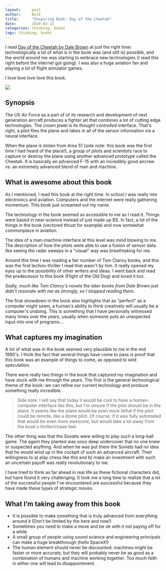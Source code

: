 ```yaml
---
layout:     post
author:     Nick
title:      "Inspiring Book: Day of the Cheetah"
date:       2020-03-15
categories: thinking, books
tags: thinking, books
---
```

I read [Day of the Cheetah by Dale Brown](https://amzn.to/3d22XuD) at just the right time: technologically a lot of what is in the book was (and still is) possible, and the world around me was starting to embrace new technologies (I read this right before the internet got going). I was also a huge aviation fan and playing a *lot* of flight simulator games.

I love love love love this book.

<a href="https://www.amazon.com/Cheetah-Patrick-McLanahan-Dale-Brown/dp/0425120430/ref=as_li_ss_il?crid=2MBKTKIU83BL2&keywords=day+of+the+cheetah+by+dale+brown&qid=1584328642&sprefix=day+of+the+ch,aps,158&sr=8-1&linkCode=li3&tag=nloadholtes0a-20&linkId=fbe661cf74558fefc0f6078908f46090&language=en_US" target="_blank"><img border="0" src="//ws-na.amazon-adsystem.com/widgets/q?_encoding=UTF8&ASIN=0425120430&Format=_SL250_&ID=AsinImage&MarketPlace=US&ServiceVersion=20070822&WS=1&tag=nloadholtes0a-20&language=en_US" ></a><img src="https://ir-na.amazon-adsystem.com/e/ir?t=nloadholtes0a-20&language=en_US&l=li3&o=1&a=0425120430" width="1" height="1" border="0" alt="" style="border:none !important; margin:0px !important;" />

## Synopsis
The US Air Force as a part of of its research and development of next generation aircraft produces a fighter jet that combines a lot of cutting edge technologies. The crown jewel is its *thought controlled* interface. That's right, a pilot flies the plane and takes in all of the sensor information via a neural interface.

When the plane is stolen from Area 51 (side note: this book was the first time I had heard of the place!), a group of pilots and scientists race to capture or destroy the plane using another advanced prototype called the Cheetah. It is basically an advanced F-15 with an incredibly good aircrew vs. an extremely  advanced blend of man and machine.

## What is awesome about this book
As I mentioned, I read this book at the right time. In school I was really into electronics and aviation. Computers and the internet were really gathering momentum. This book just screamed out my name.

The technology in the book seemed so accessible to me as I read it. Things were based in near-science instead of just made up BS. In fact, a lot of the things in the book (vectored thrust for example) and now somewhat commonplace in aviation.

The idea of a man-machine interface at this level was mind blowing to me. The description of how the pilots were able to use a fusion of sensor data like seeing the radar sweeps in a "visual" way was breathtaking for me.

Around this time I was reading a fair number of Tom Clancy books, and this was the first techno-thriller I read that wasn't by him. It really opened my eyes up to the possibility of other writers and ideas. I went back and read the predecessor to this book (Flight of the Old Dog) and loved it too.

*Sadly, much like Tom Clancy's novels the later books from Dale Brown just didn't resonate with me as strongly, so I stopped reading them.*

The final showdown in the book also highlights that as "perfect" as a computer might seem, a human's ability to think creatively will usually be a computer's undoing. This is something that I have personally witnessed many times over the years, usually when someone puts an unexpected input into one of programs...

## What captures my imagination
A lot of what was in the book seemed very plausible to me in the mid 1990's. I think the fact that several things have come to pass is proof that this book was an example of things to come, as opposed to wild speculation.

There were really two things in the book that captured my imagination and have stuck with me through the years. The first is the general technological theme of the book: we can refine our current technology and produce something really incredible.

> Side note: I will say that today it would be cool to have a human-computer interface like this, but I'm unsure if the pilot should be in the plane. It seems like the plane would be even more lethal if the pilot could be remote, like a drone pilot. Of course, if it was fully automated that would be even more awesome, but would  take a lot away from the book's thriller/chase feel.

The other thing was that the Soviets were willing to play such a long-ball game. The agent they planted was sooo deep undercover that no one knew or suspected anything. And when he was put there the Soviets had no idea that he would wind up in the cockpit of such an advanced aircraft. Their willingness to a) play chess like this and b) make an investment with such an uncertain payoff was really revolutionary to me.

I have tried to think as far ahead in real life as these fictional characters did, but have found it very challenging. It took me a long time to realize that a lot of the successful people I've encountered are successful because they have made these types of strategic moves.

## What I’m taking away from this book
* It is possible to make something that is truly advanced from everything around it (Don't be limited by the here and now!)
* Sometimes you need to make a move and be ok with it not paying off for a while
* A small group of people using sound science and engineering principals can make a huge breakthrough (hello SpaceX!)
* The human element should never be discounted: machines might be faster or more accurate, but they will probably never be as good as a combination of humans and machine working together. Too much faith in either one will lead to disappointment.
